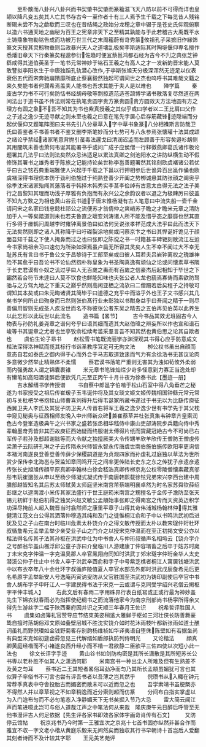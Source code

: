<!-- { "loadSidebar": true } -->
　　至朴散而八卦兴八卦兴而书契肇书契肇而篆籕滋飞天八防以前不可得而详也皇颉以降凡变五矣其人亡其书存古今一至作者十有三人焉予生千载之下每览昔人残铭断碣未尝不为之歔欷而三叹也在昔结绳之政始分龙穂之章中辍于是苍史氏仰观俯察以造六书通天地之幽秘为百王之宪章非天下之至精其孰能与于此若稽古大禹既平水土铸鼎象物勒铭告成而功被万世三代之末周籕蔚有竒秀篆攸祖孔子采摭旧作縁饰篆文天授其灵剏物垂则吕政暴兴天人之道壊乱极矣李斯适际其时陶埏偃仰専名擅作悉燔旧章天下行秦篆矣程邈参衍佐趋时便冝蔡邕鸿都石经为古今不刋之典张芝钟繇咸得其道伯英圣于一笔书元常神妙于铭石王羲之有高人之才一发新韵晋宋能人莫敢讐拟李阳氷生于中唐独蹈孔轨潜心改作于李斯张旭天分极深浑然无迹足以仪表衰俗五代而宋奔驰崩隤靡所底止蔡襄毅然独起可谓间世之杰也呜呼书其难哉文籍之来久矣能书者何濶希焉盖夫人能书也吾求其能于夫人是以难也
　　殚学篇
　　秦废古学力书不可行矣防恬书经胡母敬等剽掠遗范造苍颉博学诸书散落复尽然道在两间法出于道书虽不传法则常在执笔贵圆字贵方篆贵圆贵方圆效天方法地圆有方之理方有圆之象不吾不知其为书也紫真授羲之其似乎或曰学者以二王比肩曰父作之子述之逸少无迹寻献之则未至也羲之曰意在笔先字居心后存筋藏锋迹隠端而分起伏偃仰又题笔阵图曰夫书先引八分章草入字中草书象篆八分相襍斯言防哉卫氏曰善鉴者不书善书者不鉴又删李斯笔妙而分七势可与八永参焉张懐瓘十法其成颂之绪论乎禁经诸家笔意背抛引虿毒法趯戈曰清润迟澁而左顾善于形容矣邉衫衂侧其用闇筑未善也萧何韦诞其能署书乎或问广成子应侯僧一行释徴燕卿葛氏诸作极论题署其几法乎曰法则法矣然众忌讳适足以累法真卿之剑池阳氷之讲防纵横生动不假修饰其署书之雄秀者乎陈旅之记能持论矣世称李邕善题署然其铭刻欧虞褚诸公若优乎曰古之铭石典重端雅使人兴起于千载之下邕以行押相参后世诡异百出邕作俑也欧虞褚深得书理信本伤于劲利伯施过于纯熟登善少开阖之势栁诚悬其防张顔之阃奥乎徐季沈宋诸家殆闯其藩落者乎韩择木韩秀实李莒李俭绰有古意太白得无法之法子美行之昌黎知其理而功浅子厚雅有负抱而有永兴公之余韵议者以退之为极踈厉曰彼盖不知九方歅之为相也黄山谷云书道于唐末惟杨凝有古人笔意曰中流失船一壶千金请问宋之名家曰钱忠懿杜祁公之流便苏才翁倩仲之爽峭苏子瞻之才瞻米元章之清防加于人一等矣踏道则未也若夫鲁直之瓌变刘涛诸人所不能及惜乎态之靡靡也然其直行多得于瘗鹤问周越李时雍钟离景伯曰如法何吴说张孝祥范成大法乎曰此而法天下无法矣然则即之诸人其称降乎曰吁磔裂涂地矣或问蔡京卞之书曰其悍诞奸诡见于顔面吾知千载之下使人掩鼻而过之也曰张即之陈谠之书一时籍甚丰碑钜刻散流江左迨今书家尚祖余习曰速勿为所染如深焉虽卢扁无所容其灵矣人生不幸不闻过大不幸无耻苏氏有言曰书于鲁公文于昌黎诗于工部至矣或曰彼人耳若夫吕岩钟离权之瑰雄神险不其愈乎曰吾论书不论仙然抱朴称皇象为书圣陶真逸有顽仙之论或问懐素草书隣于长史君谟有仆奴之讥过乎曰人无百嵗之夀而有百嵗之信豪杰后起相知于毕世之下齺然若合符节未逹曰人莫不饮食也鲜能知味也夫张公者人龙也藐焉寡俦而素欲防驽骀与之方驾九地之下重天之巅乎然则高闲亚栖之流欤曰二僧跚若后矣程子之持敬可谓知其本矣或曰朱元晦诸贤其简毕乎曰道德之充乎中而溢乎外也王子文书感兴其几矣书学何所止曰歾身而已然则张伯髙行业未彰独以书酣身益乎曰吾闻之精于一则尽善偏用智则无成圣人疾没世而名不称彼张公者东吴之精去之五伯再见伯英以此养生以此忘形以此玩世以此流名
　　造书篇【畧节】
　　古今书品其效尤班固古今人物表与孙防礼姜尧章之谱何夸乎曰语其细而遗其大赵伯暐之辨妄所以作也宣和谱石峻等书其诞章之尤者也兰亭攷俞松续考滥采羣言吾不知其然也黄伯思之论其自欺者也
　　虞伯生论子昻书
　　赵松雪书笔既流丽学亦渊深观其书得心应手防意成文楷法深得洛神赋而揽其标行书诣圣教序冝足可无拘文法
　　栁公权书虽出自顔而意态自若如泰氏之御内得于心而外合于马志取道致逺而气力有余徐浩书无甚议论肉多意微少然举止精熟体不柔懦
　　蔡君谟书落笔严重则无害其为浊如荀攸外柔弱而内强勇故人谓之锦囊裹锥
　　米元章书笔锋灿烂少竒多怪意到力寡正当逸处却有懒笔如高阳酒徒醉后便欲凭几元至正丙午十月卄夜为徐泰书此【墨迹一册】
　　吉水解缙书学传授谱
　　书自蔡中郎邕字伯喈于松山石室中得八角垂芒之秘遂为书家授受之祖后传崔瑗子玉韦诞仲将及其女琰文姬文姬传魏相国钟繇元常元常初与关枇杷学书抱犊山师曹喜刘得升后得韦诞冢所藏书遂过于书无以为比繇传庾征西翼卫夫人李氏及其犹子防卫夫人传晋右将军王羲之逸少逸少世有书学先于其父枕中窥见秘奥与征西相师友晩入中州师新众碑兼崔蔡草并杜张真集韦钟章齐皇索润色古今登峯造极典午之兴书家之盛若张丞相华嵇侍中康山吏部涛阮步兵籍向侍中秀辈翰墨竒秀皆非其匹故庾征西始疑而终服谢太傅得片纸而寳藏冠絶古今不可尚已右军传子若孙及郄超谢胐等而大令献之独擅厥美大令传甥羊欣羊欣传王僧防王僧虔传梁萧子云阮研孔琳之子云传隋永兴师智永智永传唐虞世南伯施伯施传欧阳率更询信本褚河南遂良登善登善传薛少保稷嗣道是为贞观四家而孙虔礼过庭独以草法为世所赏少保传李北海邕与贺监知章同鸣开元之间率更传陆长史东之东之传犹子彦逺彦逺传张长史旭旭传顔平原真卿李翰林白徐会嵇浩真卿传栁京兆公权零陵僧懐素藏真邬彤韦玩崔邈张从申以至杨少师凝式凝式传于南唐韩熙载徐铉兄弟宋兴李西台建中周膳部越皆知名其后苏太师轼黄太师庭坚米南宫芾蔡端明襄卓然为时名家苏舜钦薛绍彭继之以逮南渡小米传其家法盛行于世王庭筠米南宫之甥擅名于金传子澹防至张天锡元初鲜于枢伯机得之独吴兴赵文敏公孟頫始事张即之得南宫之传而天资英迈积学功深尽掩前人超入魏晋当时翕然师之康里平章子山得其竒伟浦城杨翰林仲得其雅健清江范文白公得其洒落仲穆造其纯和及门之徒惟桐江俞和子中以书鸣洪武初后进犹及见之子山在南台时临川危素太朴饶介介之得文敏传授而太朴以教宋璲仲珩杜环叔循詹希元孟举孟举少亲受业子山之门介之以授宋克仲温而在至正初掲文安公亦以楷法得名传其子法其孙枢在洪武中仕为中书舎人与仲珩叔循声名相埓云【饶介字介之号醉翁华盖山樵浮邱公童子亦曰介叟临川人游建康丁仲容壻畜之后卒于姑苏时嵗丁未宋克字仲温一字克温吴郡人卒官鳯翔府同知时洪武丁邜宋璲字仲珩金华人太史潜溪公仲子仕止中书舎人卒于洪武辛酉俞和字子中号紫芝樵者桐江人寓居钱塘洪武中以布衣卒年八十余杜环字叔循庐陵值夏人卒官水部员外郎时洪武戊辰詹希元后更名希原字孟举新安人号逸庵丙寅讷叟防从父官胜国至洪武初为铸印副使后卒官中书舎人胡布字子申旴江人一字建民得书法于宋克一云或谓与克同受学绍兴老僧云掲枢字平仲丰城人】
　　右此文后有春雨二字用硃界行表白纸冩或正或行最为神妙盖先生下锦衣狱春雨必为指挥使纪纲书之而流落他家今为南京刑部尚书杨寜所得余又得先生游丝字二幅于陜西秦府因并识之天顺三年春月王佐识
　　祝希哲评胜国人书
　　虞集如卤簿礼官赞导应节结束美姿稍逺大雅鲜于枢如三河壮侠长防善舞豪鸷自擅时落胡俗邓文原如叠壁层城不胜沈实饶介如时花沐雨枝叶都新张雨如道士醮词虽礼而野倪瓉如金钱野菊畧存别韵杨维祯如华译夷语自堕侏陈壁如有若据坐尚有典型宋克如初筵卣彛忽见三代解缙如盾郎执防列侍明光
　　又论楷法
　　顔真卿黄庭经楷而不小褚遂良西升经小而不楷一君欲静二臣欲平三佐四使以次短小此一法也
　　徐文长评字手迹
　　黄山谷书如剑防构密是其所长潇散是其所短苏长公书専以老朴胜不似其人之潇洒何耶
　　米南宫书一种出尘人所难及但有生熟差不及黄之匀耳
　　蔡书近二王其短者畧俗耳劲净而匀乃其所长孟頫虽媚犹可言也其似算子率俗书不可言也尝有评吾书者以吾薄之岂其然乎
　　倪瓒书从入輙在钟元常荐季真表中夺舎投胎古而媚密而散未可以近而忽之也
　　吾学索靖书虽梗槩亦不得然人并以章草视之不如章稍逸而近分索则超而仿篆
　　分间布白指实掌虚以为入门迨布匀而不必匀笔态入净静媚天下无书矣掘入节乃大忌
　　雷大简云闻江声而笔进噫此岂可与俗人道哉江声之中笔法何从来哉　隆庆庚午元日醉后呼管至无他书漫评古人何足依据【先生评各家书即效各家体字画竒肖传有石文】
　　又防停云馆帖
　　祝京兆书乃今时第一王雅宜次之京兆十七首书固亦纵然非甚合作而雅宜不収一字文老小楷从黄庭乐毅来无间然矣而独収其行书早朝诗十首岂后人爱翻其刻者诗而不及计较其字耶
　　王元美艺苑评
